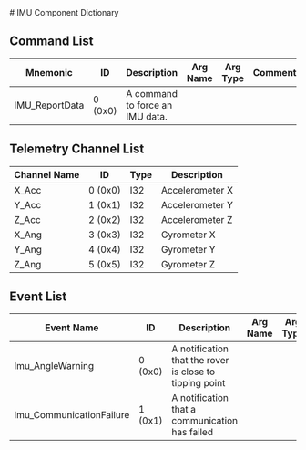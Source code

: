 <title>IMU Component Dictionary</title>
# IMU Component Dictionary


## Command List

|Mnemonic|ID|Description|Arg Name|Arg Type|Comment
|---|---|---|---|---|---|
|IMU_ReportData|0 (0x0)|A command to force an IMU data.| | |

## Telemetry Channel List

|Channel Name|ID|Type|Description|
|---|---|---|---|
|X_Acc|0 (0x0)|I32|Accelerometer X|
|Y_Acc|1 (0x1)|I32|Accelerometer Y|
|Z_Acc|2 (0x2)|I32|Accelerometer Z|
|X_Ang|3 (0x3)|I32|Gyrometer X|
|Y_Ang|4 (0x4)|I32|Gyrometer Y|
|Z_Ang|5 (0x5)|I32|Gyrometer Z|

## Event List

|Event Name|ID|Description|Arg Name|Arg Type|Arg Size|Description
|---|---|---|---|---|---|---|
|Imu_AngleWarning|0 (0x0)|A notification that the rover is close to tipping point| | | | |
|Imu_CommunicationFailure|1 (0x1)|A notification that a communication has failed| | | | |
